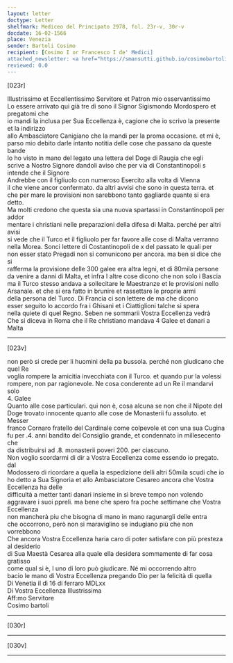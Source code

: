 ```yaml
---
layout: letter
doctype: Letter
shelfmark: Mediceo del Principato 2978, fol. 23r-v, 30r-v
docdate: 16-02-1566
place: Venezia
sender: Bartoli Cosimo
recipient: [Cosimo I or Francesco I de' Medici]
attached_newsletter: <a href="https://smansutti.github.io/cosimobartoli/texts/3079_161/">3079_161</a>
reviewed: 0.0
---
```


[023r]  
  
  
Illustrissimo et Eccellentissimo Servitore et Patron mio osservantissimo  
Lo essere arrivato qui già tre dì sono il Signor Sigismondo Mordospero et pregatomi che  
io mandi la inclusa per Sua Eccellenza è, cagione che io scrivo la presente et la indirizzo  
allo Ambasciatore Canigiano che la mandi per la proma occasione. et mi è,  
parso mio debito darle intanto notitia delle cose che passano da queste bande  
Io ho visto in mano del legato una lettera del Doge di Raugia che egli  
scrive a Nostro Signore dandoli aviso che per via di Constantinopoli s intende che il Signore  
Andrebbe con il figliuolo con numeroso Esercito alla volta di Vienna  
il che viene ancor confermato. da altri avvisi che sono in questa terra. et  
che per mare le provisioni non sarebbono tanto gagliarde quante si era detto.  
Ma molti credono che questa sia una nuova spartassi in Constantinopoli per addor  
mentare i christiani nelle preparazioni della difesa di Malta. perché per altri avisi  
si vede che il Turco et il figliuolo per far favore alle cose di Malta verranno  
nella Morea. Sonci lettere di Costantinopoli de x del passato le quali per  
non esser stato Pregadi non si comunicono per ancora. ma ben si dice che si  
rafferma la provisione delle 300 galee era altra legni, et di 80mila persone  
da venire a danni di Malta, et infra l altre cose dicono che non solo i Bascia  
ma il Turco stesso andava a sollecitare le Maestranze et le provisioni nello  
Arsanale. et che si era fatto in brunire et rassettare le proprie armi  
della persona del Turco. Di Francia ci son lettere de ma che dicono  
esser seguito lo accordo fra i Ghisani et i Ciattiglioni talche si spera  
nella quiete di quel Regno. Seben ne sommarii Vostra Eccellenza vedrà  
Che si diceva in Roma che il Re christiano mandava 4 Galee et danari a Malta  
  
---  

[023v]  
  
  
non però si crede per li huomini della pa bussola. perché non giudicano che quel Re  
voglia rompere la amicitia invecchiata con il Turco. et quando pur la volessi  
rompere, non par ragionevole. Ne cosa conderente ad un Re il mandarvi solo  
4. Galee  
Quanto alle cose particulari. qui non è, cosa alcuna se non che il Nipote del  
Doge trovato innocente quanto alle cose de Monasterii fu assoluto. et Messer  
franco Cornaro fratello del Cardinale come colpevole et con una sua Cugina  
fu per .4. anni bandito del Consiglio grande, et condennato in millesecento che  
da distribuirsi ad .8. monasterii poveri 200. per ciascuno.  
Non voglio scordarmi di dir a Vostra Eccellenza come essendo io pregato. dal  
Modossero di ricordare a quella la espedizione delli altri 50mila scudi che io  
ho detto a Sua Signoria et allo Ambasciatore Cesareo ancora che Vostra Eccellenza ha delle  
difficultà a metter tanti danari insieme in sì breve tempo non volendo  
aggravare i suoi ppreli. ma bene che spero fra poche settimane che Vostra Eccellenza  
non mancherà piu che bisogna di mano in mano ragunargli delle entra  
che occorrono, però non si maraviglino se indugiano più che non vorrebbono  
Che ancora Vostra Eccellenza haria caro di poter satisfare con più presteza al desiderio  
di Sua Maestà Cesarea alla quale ella desidera sommamente di far cosa gratisso  
come qual si è, l uno di loro può giudicare. Né mi occorrendo altro  
bacio le mano di Vostra Eccellenza pregando Dio per la felicità di quella  
Di Venetia il dì 16 di ferraro MDLxx  
Di Vostra Eccellenza Illustrissima  
Aff:mo Servitore  
Cosimo bartoli  
  
---  

[030r]  
  
  
  
---  

[030v]  
  
  
  
---  

